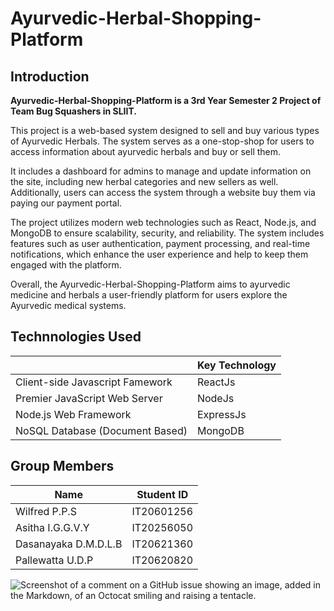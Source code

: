 # Ayurvedic-Herbal-Shopping-Platform

## Introduction
**Ayurvedic-Herbal-Shopping-Platform is a 3rd Year Semester 2 Project of Team Bug Squashers in SLIIT.** 

This project is a web-based system designed to sell and buy  various types of Ayurvedic Herbals. The system serves as a one-stop-shop for users to access information about ayurvedic herbals and buy or sell them.

It includes a dashboard for admins to manage and update information on the site, including new herbal categories and new sellers as well. Additionally, users can access the system through a website buy them via paying our payment portal.

The project utilizes modern web technologies such as React, Node.js, and MongoDB to ensure scalability, security, and reliability. The system includes features such as user authentication, payment processing, and real-time notifications, which enhance the user experience and help to keep them engaged with the platform.

Overall, the Ayurvedic-Herbal-Shopping-Platform aims to ayurvedic medicine and herbals a user-friendly platform for users explore the Ayurvedic medical systems.

## Technnologies Used

|  | Key Technology |
| -- | ------------ |
| Client-side Javascript Famework | ReactJs |
| Premier JavaScript Web Server | NodeJs |
| Node.js Web Framework | ExpressJs |
| NoSQL Database (Document Based) | MongoDB |

## Group Members

| Name | Student ID |
| ---- | ---------- |
| Wilfred P.P.S | IT20601256 |
| Asitha I.G.G.V.Y | IT20256050 |
| Dasanayaka D.M.D.L.B | IT20621360 |
| Pallewatta U.D.P | IT20620820 |

![Screenshot of a comment on a GitHub issue showing an image, added in the Markdown, of an Octocat smiling and raising a tentacle.](https://myoctocat.com/assets/images/base-octocat.svg)
